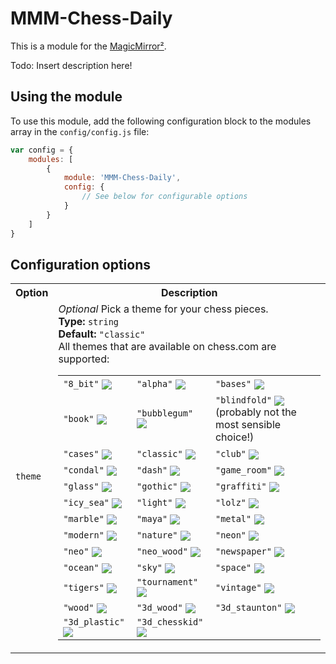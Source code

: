 # MMM-Chess-Daily

This is a module for the [MagicMirror²](https://github.com/MichMich/MagicMirror/).

Todo: Insert description here!

## Using the module

To use this module, add the following configuration block to the modules array in the `config/config.js` file:
```js
var config = {
    modules: [
        {
            module: 'MMM-Chess-Daily',
            config: {
                // See below for configurable options
            }
        }
    ]
}
```

## Configuration options
<table>
    <tr><th>Option</th><th>Description</th></tr>
    <tr>
        <td><code>theme</code></td>
        <td>
            <i>Optional</i> Pick a theme for your chess pieces.<br>
            <b>Type:</b> <code>string</code><br>
            <b>Default:</b> <code>"classic"</code><br>
            All themes that are available on chess.com are supported:<br>
            <table>
                <tr>
                    <td><code>"8_bit"</code> <img style="vertical-align:middle" src="https://images.chesscomfiles.com/chess-themes/pieces/8_bit/32/bk.png" /></td>
                    <td><code>"alpha"</code> <img style="vertical-align:middle" src="https://images.chesscomfiles.com/chess-themes/pieces/alpha/32/bk.png" /></td>
                    <td><code>"bases"</code> <img style="vertical-align:middle" src="https://images.chesscomfiles.com/chess-themes/pieces/bases/32/bk.png" /></td>
                </tr>
                <tr>
                    <td><code>"book"</code> <img style="vertical-align:middle" src="https://images.chesscomfiles.com/chess-themes/pieces/book/32/bk.png" /></td>
                    <td><code>"bubblegum"</code> <img style="vertical-align:middle" src="https://images.chesscomfiles.com/chess-themes/pieces/bubblegum/32/bk.png" /></td>
                    <td><code>"blindfold"</code> <img style="vertical-align:middle" src="https://images.chesscomfiles.com/chess-themes/pieces/blindfold/32/bk.png" /> (probably not the most sensible choice!)</td>
                </tr>
                <tr>
                    <td><code>"cases"</code> <img style="vertical-align:middle" src="https://images.chesscomfiles.com/chess-themes/pieces/cases/32/bk.png" /></td>
                    <td><code>"classic"</code> <img style="vertical-align:middle" src="https://images.chesscomfiles.com/chess-themes/pieces/classic/32/bk.png" /></td>
                    <td><code>"club"</code> <img style="vertical-align:middle" src="https://images.chesscomfiles.com/chess-themes/pieces/club/32/bk.png" /></td>
                </tr>
                <tr>
                    <td><code>"condal"</code> <img style="vertical-align:middle" src="https://images.chesscomfiles.com/chess-themes/pieces/condal/32/bk.png" /></td>
                    <td><code>"dash"</code> <img style="vertical-align:middle" src="https://images.chesscomfiles.com/chess-themes/pieces/dash/32/bk.png" /></td>
                    <td><code>"game_room"</code> <img style="vertical-align:middle" src="https://images.chesscomfiles.com/chess-themes/pieces/game_room/32/bk.png" /></td>
                </tr>
                <tr>
                    <td><code>"glass"</code> <img style="vertical-align:middle" src="https://images.chesscomfiles.com/chess-themes/pieces/glass/32/bk.png" /></td>
                    <td><code>"gothic"</code> <img style="vertical-align:middle" src="https://images.chesscomfiles.com/chess-themes/pieces/gothic/32/bk.png" /></td>
                    <td><code>"graffiti"</code> <img style="vertical-align:middle" src="https://images.chesscomfiles.com/chess-themes/pieces/graffiti/32/bk.png" /></td>
                </tr>
                <tr>
                    <td><code>"icy_sea"</code> <img style="vertical-align:middle" src="https://images.chesscomfiles.com/chess-themes/pieces/icy_sea/32/bk.png" /></td>
                    <td><code>"light"</code> <img style="vertical-align:middle" src="https://images.chesscomfiles.com/chess-themes/pieces/light/32/bk.png" /></td>
                    <td><code>"lolz"</code> <img style="vertical-align:middle" src="https://images.chesscomfiles.com/chess-themes/pieces/lolz/32/bk.png" /></td>
                </tr>
                <tr>
                    <td><code>"marble"</code> <img style="vertical-align:middle" src="https://images.chesscomfiles.com/chess-themes/pieces/marble/32/bk.png" /></td>
                    <td><code>"maya"</code> <img style="vertical-align:middle" src="https://images.chesscomfiles.com/chess-themes/pieces/maya/32/bk.png" /></td>
                    <td><code>"metal"</code> <img style="vertical-align:middle" src="https://images.chesscomfiles.com/chess-themes/pieces/metal/32/bk.png" /></td>
                </tr>
                <tr>
                    <td><code>"modern"</code> <img style="vertical-align:middle" src="https://images.chesscomfiles.com/chess-themes/pieces/modern/32/bk.png" /></td>
                    <td><code>"nature"</code> <img style="vertical-align:middle" src="https://images.chesscomfiles.com/chess-themes/pieces/nature/32/bk.png" /></td>
                    <td><code>"neon"</code> <img style="vertical-align:middle" src="https://images.chesscomfiles.com/chess-themes/pieces/neon/32/bk.png" /></td>
                </tr>
                <tr>
                    <td><code>"neo"</code> <img style="vertical-align:middle" src="https://images.chesscomfiles.com/chess-themes/pieces/neo/32/bk.png" /></td>
                    <td><code>"neo_wood"</code> <img style="vertical-align:middle" src="https://images.chesscomfiles.com/chess-themes/pieces/neo_wood/32/bk.png" /></td>
                    <td><code>"newspaper"</code> <img style="vertical-align:middle" src="https://images.chesscomfiles.com/chess-themes/pieces/newspaper/32/bk.png" /></td>
                </tr>
                <tr>
                    <td><code>"ocean"</code> <img style="vertical-align:middle" src="https://images.chesscomfiles.com/chess-themes/pieces/ocean/32/bk.png" /></td>
                    <td><code>"sky"</code> <img style="vertical-align:middle" src="https://images.chesscomfiles.com/chess-themes/pieces/sky/32/bk.png" /></td>
                    <td><code>"space"</code> <img style="vertical-align:middle" src="https://images.chesscomfiles.com/chess-themes/pieces/space/32/bk.png" /></td>
                </tr>
                <tr>
                    <td><code>"tigers"</code> <img style="vertical-align:middle" src="https://images.chesscomfiles.com/chess-themes/pieces/tigers/32/bk.png" /></td>
                    <td><code>"tournament"</code> <img style="vertical-align:middle" src="https://images.chesscomfiles.com/chess-themes/pieces/tournament/32/bk.png" /></td>
                    <td><code>"vintage"</code> <img style="vertical-align:middle" src="https://images.chesscomfiles.com/chess-themes/pieces/vintage/32/bk.png" /></td>
                </tr>
                <tr>
                    <td><code>"wood"</code> <img style="vertical-align:middle" src="https://images.chesscomfiles.com/chess-themes/pieces/wood/32/bk.png" /></td>
                    <td><code>"3d_wood"</code> <img style="vertical-align:middle" src="https://images.chesscomfiles.com/chess-themes/pieces/3d_wood/32/bk.png" /></td>
                    <td><code>"3d_staunton"</code> <img style="vertical-align:middle" src="https://images.chesscomfiles.com/chess-themes/pieces/3d_staunton/32/bk.png" /></td>
                </tr>
                <tr>
                    <td><code>"3d_plastic"</code> <img style="vertical-align:middle" src="https://images.chesscomfiles.com/chess-themes/pieces/wood/32/bk.png" /></td>
                    <td><code>"3d_chesskid"</code> <img style="vertical-align:middle" src="https://images.chesscomfiles.com/chess-themes/pieces/3d_chesskid/32/bk.png" /></td>
                    <td></td>
                </tr>
            </table>
        </td>
    </tr>
</table>

